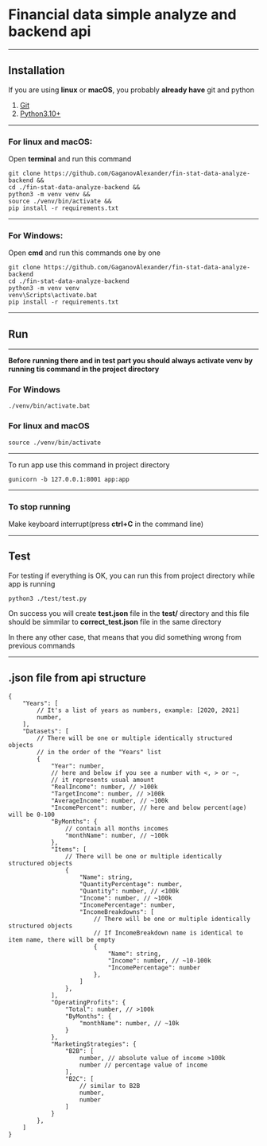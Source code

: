 # Financial data simple analyze and backend api
___
## Installation
If you are using **linux** or **macOS**, you probably **already have** git and python
1. [Git](https://git-scm.com/)
2. [Python3.10+](https://www.python.org/downloads/)
___
### For linux and macOS:
Open **terminal** and run this command
```
git clone https://github.com/GaganovAlexander/fin-stat-data-analyze-backend &&
cd ./fin-stat-data-analyze-backend &&
python3 -m venv venv &&
source ./venv/bin/activate &&
pip install -r requirements.txt
```
___
### For Windows:
Open **cmd** and run this commands one by one
```
git clone https://github.com/GaganovAlexander/fin-stat-data-analyze-backend
cd ./fin-stat-data-analyze-backend
python3 -m venv venv
venv\Scripts\activate.bat
pip install -r requirements.txt
```
___
## Run
___
**Before running there and in test part you should always activate venv by running tis command in the project directory**
### For Windows
```
./venv/bin/activate.bat
```
### For linux and macOS
```
source ./venv/bin/activate
```
___
To run app use this command in project directory
```
gunicorn -b 127.0.0.1:8001 app:app
```
___
### To stop running
Make keyboard interrupt(press **ctrl+C** in the command line)
___
## Test
For testing if everything is OK, you can run this from project directory while app is running
```
python3 ./test/test.py
```
On success you will create **test.json** file in the **test/** directory and this file should be simmilar to **correct_test.json** file in the same directory

In there any other case, that means that you did something wrong from previous commands
___
## .json file from api structure
```
{
    "Years": [
        // It's a list of years as numbers, example: [2020, 2021]
        number,
    ],
    "Datasets": [
        // There will be one or multiple identically structured objects
        // in the order of the "Years" list
        {
            "Year": number,
            // here and below if you see a number with <, > or ~,
            // it represents usual amount
            "RealIncome": number, // >100k
            "TargetIncome": number, // >100k
            "AverageIncome": number, // ~100k
            "IncomePercent": number, // here and below percent(age) will be 0-100
            "ByMonths": {
                // contain all months incomes
                "monthName": number, // ~100k
            },
            "Items": [
                // There will be one or multiple identically structured objects
                {
                    "Name": string,
                    "QuantityPercentage": number,
                    "Quantity": number, // <100k
                    "Income": number, // ~100k 
                    "IncomePercentage": number, 
                    "IncomeBreakdowns": [
                        // There will be one or multiple identically structured objects
                        // If IncomeBreakdown name is identical to item name, there will be empty
                        {
                            "Name": string,
                            "Income": number, // ~10-100k
                            "IncomePercentage": number
                        },
                    ]
                },
            ],
            "OperatingProfits": {
                "Total": number, // >100k
                "ByMonths": {
                    "monthName": number, // ~10k
                }
            },
            "MarketingStrategies": {
                "B2B": [
                    number, // absolute value of income >100k
                    number // percentage value of income
                ],
                "B2C": [
                    // similar to B2B
                    number,
                    number
                ]
            }
        },
    ]
}
```